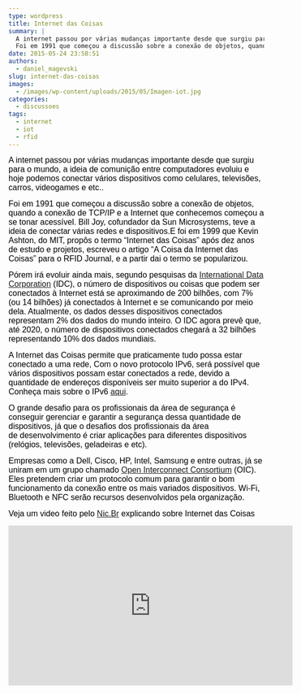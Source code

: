 ```yaml
---
type: wordpress
title: Internet das Coisas
summary: |
  A internet passou por várias mudanças importante desde que surgiu para o mundo, a ideia de comunição entre computadores evoluiu e hoje podemos conectar vários dispositivos como celulares, televisões, carros, videogames e etc..
  Foi em 1991 que começou a discussão sobre a conexão de objetos, quando a conexão de TCP/IP e a Internet que conhecemos começou a se tonar acessível. Bill Joy, cofundador da Sun Microsystems, teve a ideia de conectar várias redes e dispositivos.E foi em 1999 que Kevin Ashton, do MIT, propôs o termo “Internet das Coisas” após dez anos de estudo e projetos, escreveu o artigo “A Coisa da Internet das Coisas” para o RFID Journal, e a partir dai o termo se popularizou.
date: 2015-05-24 23:58:51
authors:
  - daniel_magevski
slug: internet-das-coisas
images:
  - /images/wp-content/uploads/2015/05/Imagen-iot.jpg
categories:
  - discussoes
tags:
  - internet
  - iot
  - rfid
---
```


<span style="color: #000000;"><span style="font-family: Arial, sans-serif;"><span style="font-size: medium;">A internet passou por várias mudanças importante desde que surgiu para o mundo, a ideia de comunição entre computadores evoluiu e hoje podemos conectar vários dispositivos como celulares, televisões, carros, videogames e etc..</span></span></span>

<span style="color: #000000;"><span style="font-family: Arial, sans-serif;"><span style="font-size: medium;">Foi em 1991 que começou a discussão sobre a conexão de objetos, quando a conexão de TCP/IP e a Internet que conhecemos começou a se tonar acessível. Bill Joy, cofundador da Sun Microsystems, teve a ideia de conectar várias redes e dispositivos.E foi em 1999 que Kevin Ashton, do MIT, propôs o termo “Internet das Coisas” após dez anos de estudo e projetos, escreveu o artigo “A Coisa da Internet das Coisas” para o RFID Journal, e a partir dai o termo se popularizou.</span></span></span>

<span style="color: #000000;"><span style="font-family: Arial, sans-serif;"><span style="font-size: medium;">Pórem irá evoluir ainda mais, segundo pesquisas da </span></span></span><span style="color: #000000;"><span style="font-family: Arial, sans-serif;"><span style="font-size: medium;"><span lang="en-US"><a href="http://www.idc.com/" target="_blank">International Data Corporation</a> </span></span></span></span><span style="color: #000000;"><span style="font-family: Arial, sans-serif;"><span style="font-size: medium;">(IDC), o número de dispositivos ou coisas que podem ser conectados à Internet está se aproximando de 200 bilhões, com 7% (ou 14 bilhões) já conectados à Internet e se comunicando por meio dela. Atualmente, os dados desses dispositivos conectados representam 2% dos dados do mundo inteiro. O IDC agora prevê que, até 2020, o número de dispositivos conectados chegará a 32 bilhões representando 10% dos dados mundiais.</span></span></span>

<span style="color: #000000;"><span style="font-family: Arial, sans-serif;"><span style="font-size: medium;">A Internet das Coisas permite que praticamente tudo possa estar conectado a uma rede, Com o novo protocolo IPv6, será possível que vários dispositivos possam estar conectados a rede, devido a quantidade de endereços disponíveis ser muito superior a do IPv4.</span></span></span> <span style="color: #000000;"><span style="font-family: Arial, sans-serif;"><span style="font-size: medium;">Conheça mais sobre o IPv6 <a href="http://ipv6.br/" target="_blank">aqui</a>.</span></span></span>

<span style="color: #000000;"><span style="font-family: Arial, sans-serif;"><span style="font-size: medium;">O grande desafio para os profissionais da área de segurança é conseguir gerenciar e garantir a segurança dessa quantidade de dispositivos, já que o desafios dos profissionais da área de desenvolvimento é criar aplicações para diferentes dispositivos (relógios, televisões, geladeiras e etc).</span></span></span>

<span style="color: #000000;"><span style="font-family: Arial, sans-serif;"><span style="font-size: medium;">Empresas como a Dell, Cisco, HP, </span></span></span><span style="color: #000000;"><span style="font-family: Arial, sans-serif;"><span style="font-size: medium;">I</span></span></span><span style="color: #000000;"><span style="font-family: Arial, sans-serif;"><span style="font-size: medium;">ntel, Samsung e entre outras, </span></span></span><span style="color: #000000;"><span style="font-family: Arial, sans-serif;"><span style="font-size: medium;">j</span></span></span><span style="color: #000000;"><span style="font-family: Arial, sans-serif;"><span style="font-size: medium;">á se uniram em um grupo chamado <a href="http://openinterconnect.org/" target="_blank">Open Interconnect Consortium</a> (OIC). Eles pretendem criar um protocolo comum para garantir o bom funcionamento da conexão entre os mais variados dispositivos. Wi-Fi, Bluetooth e NFC serão recursos desenvolvidos pela organização.</span></span></span>

<span style="color: #000000;"><span style="font-family: Arial, sans-serif;"><span style="font-size: medium;">Veja um video feito pelo <a href="http://www.nic.br/" target="_blank">Nic.Br</a> explicando sobre Internet das Coisas</span></span></span>

<iframe width="560" height="315" src="https://www.youtube.com/watch?v=jlkvzcG1UMk" frameborder="0" allowfullscreen></iframe>

